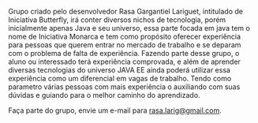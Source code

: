 Grupo criado pelo desenvolvedor Rasa Gargantiel Lariguet, intitulado de Iniciativa Butterfly, irá conter diversos nichos de tecnologia, porém inicialmente apenas Java e seu universo, essa parte focada em java tem o nome de Iniciativa Monarca e tem como propósito oferecer experiência para pessoas que querem entrar no mercado de trabalho e se deparam com o problema de falta de experiência. Fazendo parte desse grupo, o aluno ou interessado terá experiência comprovada, e além de aprender diversas tecnologias do universo JAVA EE ainda poderá utilizar essa experiência como um diferencial em vagas de trabalho. Tendo como parametro várias pessoas com mais experiência o auxiliando com suas dúvidas e guiando para o melhor caminho do aprendizado.

Faça parte do grupo, envie um e-mail para rasa.larig@gmail.com.